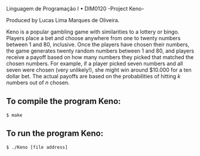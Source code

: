 Linguagem de Programação I • DIM0120
-Project Keno-

Produced by Lucas Lima Marques de Oliveira.

Keno is a popular gambling game with similarities to a lottery or bingo. Players place a bet and choose anywhere from one to twenty numbers between 1 and 80, inclusive. Once the players have chosen their numbers, the game generates twenty random numbers between 1 and 80, and players receive a payoff based on how many numbers they picked that matched the chosen numbers.
For example, if a player picked seven numbers and all seven were chosen (very unlikely!), she might win around $10.000 for a ten dollar bet. The actual payoffs are based on the probabilities of hitting _k_ numbers out of _n_ chosen.


To compile the program Keno:
------------------------------------------------
	$ make

To run the program Keno:
------------------------------------------------
	$ ./Keno [file address]
